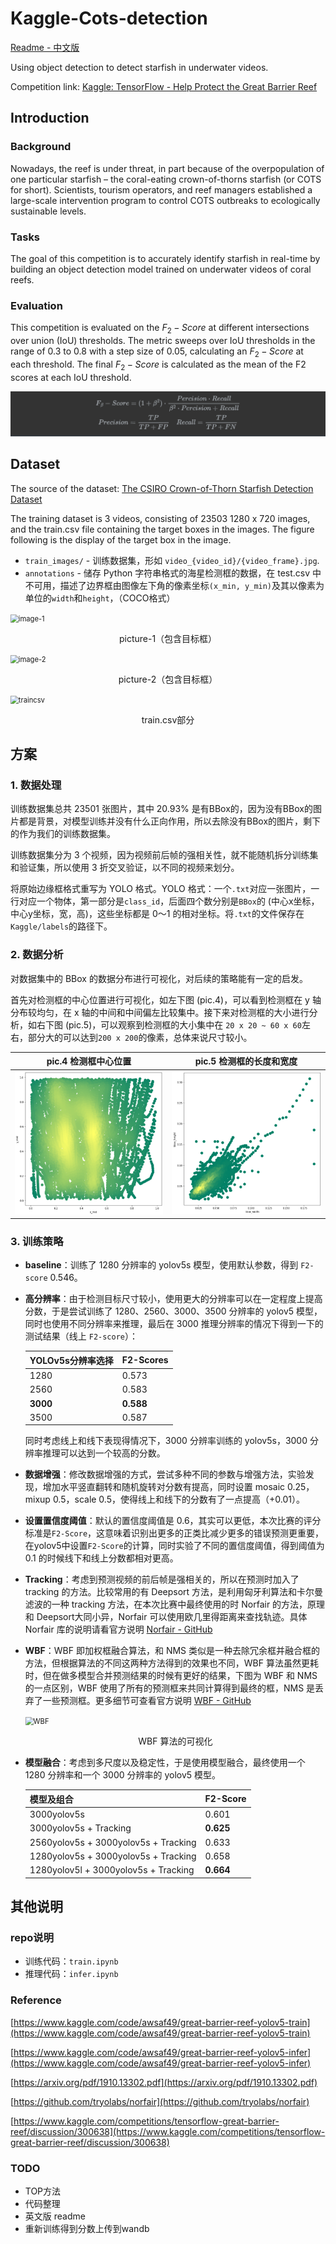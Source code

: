 # Kaggle-Cots-detection

[Readme - 中文版](https://github.com/RaphaelCCH-K/Kaggle-Cots-detection)

Using object detection to detect starfish in underwater videos.

Competition link: [Kaggle: TensorFlow - Help Protect the Great Barrier Reef](https://www.kaggle.com/competitions/tensorflow-great-barrier-reef/overview)

## Introduction

### Background

Nowadays, the reef is under threat, in part because of the overpopulation of one particular starfish – the coral-eating crown-of-thorns starfish (or COTS for short). Scientists, tourism operators, and reef managers established a large-scale intervention program to control COTS outbreaks to ecologically sustainable levels.

### Tasks

The goal of this competition is to accurately identify starfish in real-time by building an object detection model trained on underwater videos of coral reefs.

### Evaluation

This competition is evaluated on the $F_2-Score$ at different intersections over union (IoU) thresholds. The metric sweeps over IoU thresholds in the range of 0.3 to 0.8 with a step size of 0.05, calculating an $F_2-Score$ at each threshold. The final $F_2-Score$ is calculated as the mean of the F2 scores at each IoU threshold.

<img src="assets\readme\formula_fscore.png" alt="formula_fscore" style="zoom:80%;" />

## Dataset

The source of the dataset: [The CSIRO Crown-of-Thorn Starfish Detection Dataset](https://arxiv.org/abs/2111.14311)

The training dataset is 3 videos, consisting of 23503 1280 x 720 images, and the train.csv file containing the target boxes in the images. The figure following is the display of the target box in the image.

- `train_images/` - 训练数据集，形如 `video_{video_id}/{video_frame}.jpg`.
- `annotations` - 储存 Python 字符串格式的海星检测框的数据，在 test.csv 中不可用，描述了边界框由图像左下角的像素坐标`(x_min, y_min)`及其以像素为单位的`width`和`height`，（COCO格式）

<img src="G:\project\GitHub\Kaggle-Cots-detection\assets\readme\image-1.png" alt="image-1" style="zoom:80%;" />

<p align="center">picture-1（包含目标框）</p>

<img src="G:\project\GitHub\Kaggle-Cots-detection\assets\readme\image-2.png" alt="image-2" style="zoom:80%;" />

<p align="center">picture-2（包含目标框）</p>

<img src="G:\project\GitHub\Kaggle-Cots-detection\assets\readme\traincsv.png" alt="traincsv" style="zoom:80%;" />

<p align="center">train.csv部分</p>



## 方案

### 1. 数据处理

训练数据集总共 23501 张图片，其中 20.93% 是有BBox的，因为没有BBox的图片都是背景，对模型训练并没有什么正向作用，所以去除没有BBox的图片，剩下的作为我们的训练数据集。

训练数据集分为 3 个视频，因为视频前后帧的强相关性，就不能随机拆分训练集和验证集，所以使用 3 折交叉验证，以不同的视频来划分。

将原始边缘框格式重写为 YOLO 格式。YOLO 格式：一个`.txt`对应一张图片，一行对应一个物体，第一部分是`class_id`，后面四个数分别是`BBox`的 (中心x坐标，中心y坐标，宽，高)，这些坐标都是 0～1 的相对坐标。将`.txt`的文件保存在`Kaggle/labels`的路径下。

### 2. 数据分析

对数据集中的 BBox 的数据分布进行可视化，对后续的策略能有一定的启发。

首先对检测框的中心位置进行可视化，如左下图 (pic.4)，可以看到检测框在 y 轴分布较均匀，在 x 轴的中间和中间偏左比较集中。接下来对检测框的大小进行分析，如右下图 (pic.5)，可以观察到检测框的大小集中在 `20 x 20 ~ 60 x 60`左右，部分大的可以达到`200 x 200`的像素，总体来说尺寸较小。

|         pic.4 检测框中心位置          |       pic.5 检测框的长度和宽度       |
| :-----------------------------------: | :----------------------------------: |
| ![1](./assets/readme/position-xy.png) | ![2](./assets/readme/lenth-bbox.png) |


### 3. 训练策略

- **baseline**：训练了 1280 分辨率的 yolov5s 模型，使用默认参数，得到 `F2-score` 0.546。

- **高分辨率**：由于检测目标尺寸较小，使用更大的分辨率可以在一定程度上提高分数，于是尝试训练了 1280、2560、3000、3500 分辨率的 yolov5 模型，同时也使用不同分辨率来推理，最后在 3000 推理分辨率的情况下得到一下的测试结果（线上 `F2-score`）：

  | **YOLOv5s分辨率选择** | **F2-Scores** |
  | :-------------------- | ------------- |
  | 1280                  | 0.573         |
  | 2560                  | 0.583         |
  | **3000**              | **0.588**     |
  | 3500                  | 0.587         |

  同时考虑线上和线下表现得情况下，3000 分辨率训练的 yolov5s，3000 分辨率推理可以达到一个较高的分数。

- **数据增强**：修改数据增强的方式，尝试多种不同的参数与增强方法，实验发现，增加水平竖直翻转和随机旋转对分数有提高，同时设置 mosaic 0.25，mixup 0.5，scale 0.5，使得线上和线下的分数有了一点提高（+0.01）。

- **设置置信度阈值**：默认的置信度阈值是 0.6，其实可以更低，本次比赛的评分标准是`F2-Score`，这意味着识别出更多的正类比减少更多的错误预测更重要，在yolov5中设置`F2-Score`的计算，同时实验了不同的置信度阈值，得到阈值为 0.1 的时候线下和线上分数都相对更高。

- **Tracking**：考虑到预测视频的前后帧是强相关的，所以在预测时加入了 tracking 的方法。比较常用的有 Deepsort 方法，是利用匈牙利算法和卡尔曼滤波的一种 tracking 方法，在本次比赛中最终使用的时 Norfair 的方法，原理和 Deepsort大同小异，Norfair 可以使用欧几里得距离来查找轨迹。具体 Norfair 库的说明请看官方说明 [Norfair - GitHub](https://github.com/tryolabs/norfair) 

- **WBF**：WBF 即加权框融合算法，和 NMS 类似是一种去除冗余框并融合框的方法，但根据算法的不同这两种方法得到的效果也不同，WBF 算法虽然更耗时，但在做多模型合并预测结果的时候有更好的结果，下图为 WBF 和 NMS 的一点区别，WBF 使用了所有的预测框来共同计算得到最终的框，NMS 是丢弃了一些预测框。更多细节可查看官方说明 [WBF - GitHub](https://github.com/ZFTurbo/Weighted-Boxes-Fusion)

  <img src="G:\project\GitHub\Kaggle-Cots-detection\assets\readme\WBF.png" alt="WBF" style="zoom:80%;" />

  <p align="center">WBF 算法的可视化</p>

- **模型融合**：考虑到多尺度以及稳定性，于是使用模型融合，最终使用一个 1280 分辨率和一个 3000 分辨率的 yolov5 模型。

  | **模型及组合**                       | **F2-Score** |
  | ------------------------------------ | ------------ |
  | 3000yolov5s                          | 0.601        |
  | 3000yolov5s + Tracking               | **0.625**    |
  | 2560yolov5s + 3000yolov5s + Tracking | 0.633        |
  | 1280yolov5s + 3000yolov5s + Tracking | 0.658        |
  | 1280yolov5l + 3000yolov5s + Tracking | **0.664**    |



## 其他说明

### repo说明

- 训练代码：`train.ipynb`
- 推理代码：`infer.ipynb`

### Reference

[https://www.kaggle.com/code/awsaf49/great-barrier-reef-yolov5-train](https://www.kaggle.com/code/awsaf49/great-barrier-reef-yolov5-train)

[https://www.kaggle.com/code/awsaf49/great-barrier-reef-yolov5-infer](https://www.kaggle.com/code/awsaf49/great-barrier-reef-yolov5-infer)

[https://arxiv.org/pdf/1910.13302.pdf](https://arxiv.org/pdf/1910.13302.pdf)

[https://github.com/tryolabs/norfair](https://github.com/tryolabs/norfair)

[https://www.kaggle.com/competitions/tensorflow-great-barrier-reef/discussion/300638](https://www.kaggle.com/competitions/tensorflow-great-barrier-reef/discussion/300638)

### TODO

- TOP方法
- 代码整理
- 英文版 readme
- 重新训练得到分数上传到wandb









